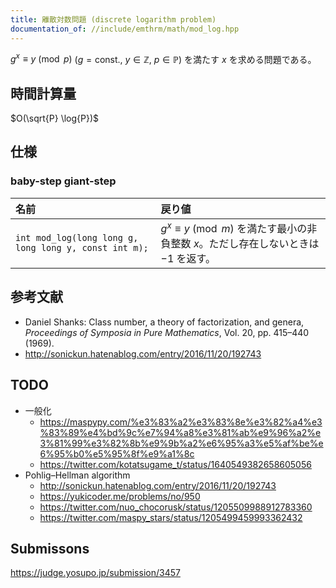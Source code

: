 ```yaml
---
title: 離散対数問題 (discrete logarithm problem)
documentation_of: //include/emthrm/math/mod_log.hpp
---
```


$g^x \equiv y \pmod{p}$ ($g = \text{const.},\ y \in \mathbb{Z},\ p \in \mathbb{P}$) を満たす $x$ を求める問題である。


## 時間計算量

$O(\sqrt{P} \log{P})$


## 仕様

### baby-step giant-step

|名前|戻り値|
|:--|:--|
|`int mod_log(long long g, long long y, const int m);`|$g^x \equiv y \pmod{m}$ を満たす最小の非負整数 $x$。ただし存在しないときは $-1$ を返す。|


## 参考文献

- Daniel Shanks: Class number, a theory of factorization, and genera, *Proceedings of Symposia in Pure Mathematics*, Vol. 20, pp. 415–440 (1969).
- http://sonickun.hatenablog.com/entry/2016/11/20/192743


## TODO

- 一般化
  - https://maspypy.com/%e3%83%a2%e3%83%8e%e3%82%a4%e3%83%89%e4%bd%9c%e7%94%a8%e3%81%ab%e9%96%a2%e3%81%99%e3%82%8b%e9%9b%a2%e6%95%a3%e5%af%be%e6%95%b0%e5%95%8f%e9%a1%8c
  - https://twitter.com/kotatsugame_t/status/1640549382658605056
- Pohlig–Hellman algorithm
  - http://sonickun.hatenablog.com/entry/2016/11/20/192743
  - https://yukicoder.me/problems/no/950
  - https://twitter.com/nuo_chocorusk/status/1205509988912783360
  - https://twitter.com/maspy_stars/status/1205499459993362432


## Submissons

https://judge.yosupo.jp/submission/3457
